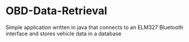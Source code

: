 # OBD-Data-Retrieval
Simple application written in java that connects to an ELM327 Bluetooth interface and stores vehicle data in a database
